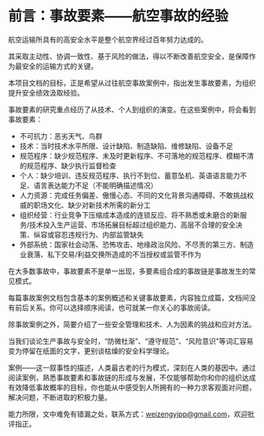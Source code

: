 # 前言：事故要素——航空事故的经验

航空运输所具有的高安全水平是整个航空界经过百年努力达成的。

其采取主动性、协调一致性、基于风险的做法，得以不断改善航空安全，是保障作为最安全的运输方式的关键。

本项目文档的目标，正是希望从过往航空事故案例中，指出发生事故要素，为组织提升安全绩效汲取经验。

事故要素的研究重点经历了从技术、个人到组织的演变。在这些案例中，将会看到事故要素：

* 不可抗力：恶劣天气、鸟群
* 技术：当时技术水平所限、设计缺陷、制造缺陷、维修缺陷、设备不足
* 规范程序：缺少规范程序、未及时更新程序、不可落地的规范程序、模糊不清的规范程序、缺少执行监督检查
* 个人：缺少培训、违反规范程序、执行不到位、蓄意坠机、英语语言能力不足、语言表达能力不足（不能明确描述情况）
* 人力资源：完成任务偏差、傲慢心态、不同的文化背景沟通障碍、不敢挑战权威的职场文化、缺少对新技术所需的新分工
* 组织经营：行业竞争下压缩成本造成的连锁反应、将不熟悉或未磨合的新服务/技术投入生产运营、市场拓展目标超过组织能力、高层不合理的安全决策、纵容或容忍违规行为、内部监管缺失
* 外部系统：国家社会动荡、恐怖攻击、地缘政治风险、不尽责的第三方、制造业衰落、私下交易/利益交换所造成的不当授权或监管不作为

在大多数事故中，事故要素不是单一出现，多要素组合成的事故链是事故发生的常见模式。

每篇事故案例文档包含基本的案例概述和关键事故要素，内容独立成篇，文档间没有前后关系。你可以选择顺序阅读，也可就某一你关心的事故阅读。

除事故案例之外，简要介绍了一些安全管理和技术、人为因素的挑战和应对方法。

当我们谈论生产事故与安全时，“防微杜渐”、“遵守规范”、“风险意识”等词汇容易变为停留在纸面的文字，更别谈枯燥的安全科学理论。

案例——这一叙事性的描述，人类最古老的行为模式，深刻在人类的基因中。通过阅读案例，熟悉事故要素和事故链的形成与发展，不仅能够帮助你和你的组织达成有效降低事故概率的目标，你也能从中感受到人所拥有的一种力求客观面对问题，解决问题，不断进取的积极力量。

能力所限，文中难免有错漏之处，联系方式：weizengyipp@gmail.com，欢迎批评指正。
